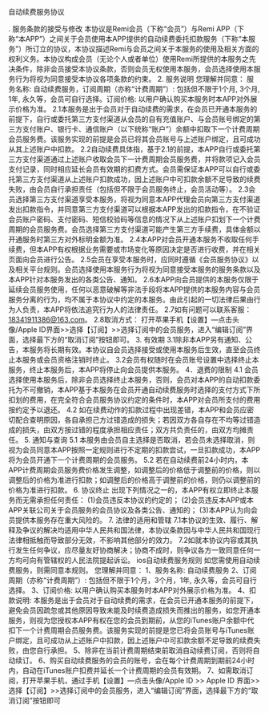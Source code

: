 自动续费服务协议

. 服务条款的接受与修改
本协议是Remi会员（下称“会员”）与Remi APP（下称“本APP”）之间关于会员使用本APP提供的自动续费委托扣款服务（下称“本服务”）所订立的协议，本协议描述Remi与会员之间关于本服务的使用及相关方面的权利义务。本协议构成会员（无论个人或者单位）使用Remi所提供的本服务之先决条件，除非会员接受本协议条款，否则会员无权使用本服务，会员选择使用本服务行为将视为同意接受本协议各项条款的约束。
2. 服务说明
您理解并同意：
服务名称: 自动续费服务，订阅周期（亦称“计费周期”）: 包括但不限于1个月, 3个月, 1年, 永久等，会员可自行选择。订阅价格: 以用户确认购买本服务时本APP对外展示价格为准。
2.1本服务是出于会员对于自动续费的需求，在会员已开通本服务的前提下，自行或委托第三方支付渠道从会员的自有充值账户、与会员账号绑定的第三方支付账户、银行卡、通信账户（以下统称“账户”）余额中扣取下一个计费周期会员服务费。该服务实现的前提是会员已将其会员账号与上述账户绑定，且可成功从其上述账户中扣款。
2.2自动续费具体指，基于2.1的前提，本APP自行或委托第三方支付渠道通过上述账户收取会员下一计费周期会员服务费，并将款项记入会员支付记录，同时相应延长会员有效期的扣费方式。会员需保证本APP可以自行或委托第三方支付渠道从上述账户扣款成功，因上述账户中可扣款余额不足导致的续费失败，由会员自行承担责任（包括但不限于会员服务终止，会员活动等）。
2.3会员选择第三方支付渠道享受本服务，将视为同意本APP代理会员向第三方支付渠道发出扣款指令，并同意第三方支付渠道可以根据本APP发出的扣款指令，在不验证会员账户密码、支付密码、短信校验码等信息的情况下从上述账户扣划下一个计费周期的会员服务费。会员选择第三方支付渠道可能产生第三方手续费，具体金额以开通服务时第三方对外标明金额为准。
2.4本APP对会员开通本服务不收取任何手续费，但本APP有权根据业务需要或市场变化等原因决定是否进行收费，并在相关页面向会员进行公告。
2.5会员在享受本服务时，应同时遵循《会员服务协议》以及相关平台规则。会员选择使用本服务行为将视为同意接受本服务的服务条款以及本APP针对本服务发出的各类公告、通知。
2.6本APP向会员提供的本服务仅限于延续会员服务使用，任何以恶意破解等非法手段将本APP提供的本服务内容与会员服务分离的行为，均不属于本协议中约定的本服务。由此引起的一切法律后果由行为人负责，本APP将依法追究行为人的法律责任。
2.7如有问题可以联系客服：18341911386@163.com。
2.8取消方式：
打开苹果手机【设置】—点击头像/Apple ID界面>>选择【订阅】>>选择订阅中的会员服务，进入“编辑订阅”界面，选择最下方的“取消订阅”按钮即可。
3. 有效期
3.1除非本APP另有通知、公告，本服务将长期有效。本协议自会员选择接受或使用本服务后生效，直至会员终止本服务或会员资格注销时终止。
3.2会员有权随时在会员账号设置中选择终止本服务，终止本服务后，本APP将停止向会员提供本服务。
4．退费的限制
4.1 会员选择使用本服务后，除非会员选择终止本服务，否则，会员对本APP的自动扣款委托为不可撤销，本APP基于本服务在会员开通自动续费服务时选择的支付方式下所扣划的费用，在完全符合会员服务协议约定的条件时，本APP对会员所支付的费用按约定予以退还。
4.2 如在续费动作的扣款过程中出现差错，本APP和会员应密切配合查明原因，各自承担己方过错造成的损失；若因双方各自存在不均等过错造成的损失，由双方按过错的程度承担相应责任；双方共负责任的，由双方均摊责任。
5. 通知与查询
5.1 本服务由会员自主选择是否取消，若会员未选择取消，则视为会员同意本APP按照一定规则进行不定期的扣款尝试，一旦扣款成功，本APP将为会员开通下一个计费周期的会员服务。
5.2 若在自动续费前24小时内，本APP计费周期会员服务费价格发生调整，如调整后的价格低于调整前的价格，则以调整后的价格为准进行扣款；如调整后的价格高于调整前的价格，则仍以调整前的价格为准进行扣款。
6. 协议终止
出现下列情况之一的，本APP有权立即终止本服务而无需承担任何责任：
(1)会员违反本协议的约定的；
(2)会员违反本APP或本APP关联公司关于会员服务的会员协议及各类公告、通知的；
(3)本APP认为向会员提供本服务存在重大风险的。
7. 法律的适用和管辖
7.1本协议的生效、履行、解释及争议的解决均适用中华人民共和国法律，本协议条款因与中华人民共和国现行法律相抵触而导致部分无效，不影响其他部分的效力。
7.2如就本协议内容或其执行发生任何争议，应尽量友好协商解决；协商不成时，则争议各方一致同意任何一方均可向有管辖权的人民法院提起诉讼。
ios自动续费服务规则
如您需使用自动续费服务，则需同意本规则。  您理解并同意：
1、服务名称: 自动续费服务
2、订阅周期（亦称“计费周期”）: 包括但不限于1个月，3个月，1年, 永久等，会员可自行选择。
3、订阅价格: 以用户确认购买本服务时本APP对外展示价格为准。
4、扣款说明: 本服务是出于会员对于自动续费的需求，在会员已开通本服务的前提下，避免会员因疏忽或其他原因导致未能及时续费造成损失而推出的服务，如您开通本服务，则视为您授权本APP有权在您的会员到期前，从您的iTunes账户余额中代扣下一个计费周期会员服务费。该服务实现的前提是您已将会员账号与iTunes账户绑定，且可成功从上述账户中扣款，因上述账户中可扣款余额不足导致的续费失败，由您自行承担。
5、除非在当前计费周期结束前取消自动续费订阅，否则将自动续订。
6、购买自动续费服务的会员的账号，会在每个计费周期到期前24小时内，自动在iTunes账户扣费并延长一个计费周期的会员有效期。
7、如需取消订阅，打开苹果手机，通过手机【设置】—点击头像/Apple ID >> Apple ID 界面>>选择【订阅】>>选择订阅中的会员服务，进入“编辑订阅”界面，选择最下方的“取消订阅”按钮即可
